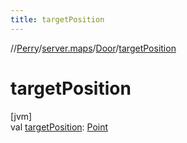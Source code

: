 ```yaml
---
title: targetPosition
---
```

//[Perry](../../../index.html)/[server.maps](../index.html)/[Door](index.html)/[targetPosition](target-position.html)



# targetPosition



[jvm]\
val [targetPosition](target-position.html): [Point](https://docs.oracle.com/javase/8/docs/api/java/awt/Point.html)




